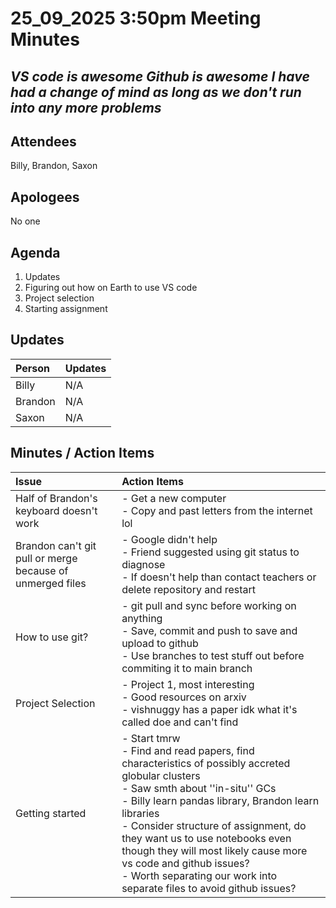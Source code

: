 # 25_09_2025 3:50pm Meeting Minutes

## ***VS code is awesome Github is awesome I have had a change of mind as long as we don't run into any more problems***

## **Attendees**

Billy, Brandon, Saxon

## **Apologees**

No one

## **Agenda**

1. Updates 
2. Figuring out how on Earth to use VS code
3. Project selection
4. Starting assignment

## **Updates**

| Person | Updates |
| :--- | :--- |
| Billy | N/A |
| Brandon | N/A |
| Saxon | N/A |

## **Minutes / Action Items**

| Issue | Action Items |
| :--- | :--- | 
| Half of Brandon's keyboard doesn't work   | - Get a new computer<br>- Copy and past letters from the internet lol  |
| Brandon can't git pull or merge because of unmerged files | - Google didn't help<br>- Friend suggested using git status to diagnose<br>- If doesn't help than contact teachers or delete repository and restart |
| How to use git? | - git pull and sync before working on anything<br>- Save, commit and push to save and upload to github<br>- Use branches to test stuff out before commiting it to main branch
| Project Selection | - Project 1, most interesting<br>- Good resources on arxiv<br>- vishnuggy has a paper idk what it's called doe and can't find |
| Getting started | - Start tmrw<br>- Find and read papers, find characteristics of possibly accreted globular clusters<br>- Saw smth about ''in-situ'' GCs<br>- Billy learn pandas library, Brandon learn libraries<br>- Consider structure of assignment, do they want us to use notebooks even though they will most likely cause more vs code and github issues?<br>- Worth separating our work into separate files to avoid github issues? |
